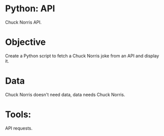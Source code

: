 # Python: API
Chuck Norris API.

# Objective
Create a Python script to fetch a Chuck Norris joke from an API and display it.

# Data
Chuck Norris doesn't need data, data needs Chuck Norris. 

# Tools:
API requests.
